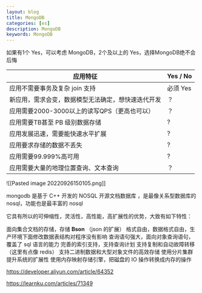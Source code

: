 ```yaml
---
layout: blog
title: MongoDB
categories: [es]
description: MongoDB
keywords: MongoDB
---
```



如果有1个 Yes，可以考虑 MongoDB，2个及以上的 Yes，选择MongoDB绝不会后悔
<table data-spm-anchor-id="a2c6h.12873639.article-detail.i10.4dcc4e4eci6Qjl">
<thead><tr>
<th data-spm-anchor-id="a2c6h.12873639.article-detail.i9.4dcc4e4eci6Qjl">应用特征</th>
<th>Yes / No</th>
</tr></thead>
<tbody>
<tr>
<td>应用不需要事务及复杂 join 支持</td>
<td>必须 Yes</td>
</tr>
<tr>
<td>新应用，需求会变，数据模型无法确定，想快速迭代开发</td>
<td>？</td>
</tr>
<tr>
<td>应用需要2000-3000以上的读写QPS（更高也可以）</td>
<td>？</td>
</tr>
<tr>
<td>应用需要TB甚至 PB 级别数据存储</td>
<td>?</td>
</tr>
<tr>
<td>应用发展迅速，需要能快速水平扩展</td>
<td data-spm-anchor-id="a2c6h.12873639.article-detail.i12.4dcc4e4eci6Qjl">?</td>
</tr>
<tr>
<td>应用要求存储的数据不丢失</td>
<td>?</td>
</tr>
<tr>
<td>应用需要99.999%高可用</td>
<td>?</td>
</tr>
<tr>
<td>应用需要大量的地理位置查询、文本查询</td>
<td>？</td>
</tr>
</tbody>
</table>







![[Pasted image 20220926150105.png]]
 
 
 mongodb 是基于 C++ 开发的 NOSQL 开源文档数据库 ，是最像关系型数据库的 nosql，功能也是最丰富的 nosql

它具有所以的可伸缩性，灵活性，高性能，高扩展性的优势，大致有如下特性：

面向集合文档的存储，存储 **Bson** （json 的扩展）
格式自由，数据格式自由，生产环境下面修改数据表结构对程序没有影响
查询语句强大，面向对象查询语句，覆盖了 sql 语言的能力
完善的索引支持，支持查询计划
支持复制和自动故障转移 （这里有点像 redis）
支持二进制数据和大型对象文件的高效存储
使用分片集群提升系统的扩展性
使用内存映射存储引擎，把磁盘的 IO 操作转换成内存的操作


 
 
 
 https://developer.aliyun.com/article/64352

https://learnku.com/articles/71349